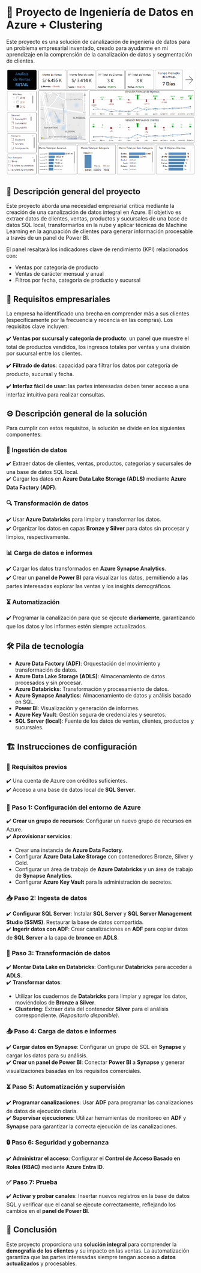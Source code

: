 
# 🚀 Proyecto de Ingeniería de Datos en Azure + Clustering  

Este proyecto es una solución de canalización de ingeniería de datos para un problema empresarial inventado, creado para ayudarme en mi aprendizaje en la comprensión de la canalización de datos y segmentación de clientes.  

![image alt](https://github.com/frankcc1/Project-DataAnalytics-DataEnginnier-DataScience/blob/b0fff8bced6d17f41c7f2a99861fda100be9becc/Databricks/image.png)

## 📌 **Descripción general del proyecto**  
Este proyecto aborda una necesidad empresarial crítica mediante la creación de una canalización de datos integral en Azure. El objetivo es extraer datos de clientes, ventas, productos y sucursales de una base de datos SQL local, transformarlos en la nube y aplicar técnicas de Machine Learning en la agrupación de clientes para generar información procesable a través de un panel de Power BI.  

El panel resaltará los indicadores clave de rendimiento (KPI) relacionados con:  
- Ventas por categoría de producto  
- Ventas de carácter mensual y anual  
- Filtros por fecha, categoría de producto y sucursal  

## 🎯 **Requisitos empresariales**  
La empresa ha identificado una brecha en comprender más a sus clientes (específicamente por la frecuencia y recencia en las compras). Los requisitos clave incluyen:  

✔️ **Ventas por sucursal y categoría de producto**: un panel que muestre el total de productos vendidos, los ingresos totales por ventas y una división por sucursal entre los clientes.  

✔️ **Filtrado de datos**: capacidad para filtrar los datos por categoría de producto, sucursal y fecha.  

✔️ **Interfaz fácil de usar**: las partes interesadas deben tener acceso a una interfaz intuitiva para realizar consultas.  

## ⚙️ **Descripción general de la solución**  
Para cumplir con estos requisitos, la solución se divide en los siguientes componentes:  

### 🔄 **Ingestión de datos**  
✔️ Extraer datos de clientes, ventas, productos, categorías y sucursales de una base de datos SQL local.  
✔️ Cargar los datos en **Azure Data Lake Storage (ADLS)** mediante **Azure Data Factory (ADF)**.  

### 🔍 **Transformación de datos**  
✔️ Usar **Azure Databricks** para limpiar y transformar los datos.  
✔️ Organizar los datos en capas **Bronze y Silver** para datos sin procesar y limpios, respectivamente.  

### 📊 **Carga de datos e informes**  
✔️ Cargar los datos transformados en **Azure Synapse Analytics**.  
✔️ Crear un **panel de Power BI** para visualizar los datos, permitiendo a las partes interesadas explorar las ventas y los insights demográficos.  

### ⏳ **Automatización**  
✔️ Programar la canalización para que se ejecute **diariamente**, garantizando que los datos y los informes estén siempre actualizados.  

## 🛠️ **Pila de tecnología**  
- **Azure Data Factory (ADF)**: Orquestación del movimiento y transformación de datos.  
- **Azure Data Lake Storage (ADLS)**: Almacenamiento de datos procesados y sin procesar.  
- **Azure Databricks**: Transformación y procesamiento de datos.  
- **Azure Synapse Analytics**: Almacenamiento de datos y análisis basado en SQL.  
- **Power BI**: Visualización y generación de informes.  
- **Azure Key Vault**: Gestión segura de credenciales y secretos.  
- **SQL Server (local)**: Fuente de los datos de ventas, clientes, productos y sucursales.  

## 🏗️ **Instrucciones de configuración**  

### 🔧 **Requisitos previos**  
✔️ Una cuenta de Azure con créditos suficientes.  
✔️ Acceso a una base de datos local de **SQL Server**.  

### 🚀 **Paso 1: Configuración del entorno de Azure**  
✔️ **Crear un grupo de recursos**: Configurar un nuevo grupo de recursos en Azure.  
✔️ **Aprovisionar servicios**:  
   - Crear una instancia de **Azure Data Factory**.  
   - Configurar **Azure Data Lake Storage** con contenedores Bronze, Silver y Gold.  
   - Configurar un área de trabajo de **Azure Databricks** y un área de trabajo de **Synapse Analytics**.  
   - Configurar **Azure Key Vault** para la administración de secretos.  

### 📥 **Paso 2: Ingesta de datos**  
✔️ **Configurar SQL Server**: Instalar **SQL Server** y **SQL Server Management Studio (SSMS)**. Restaurar la base de datos compartida.  
✔️ **Ingerir datos con ADF**: Crear canalizaciones en **ADF** para copiar datos de **SQL Server** a la capa de **bronce** en **ADLS**.  

### 🔄 **Paso 3: Transformación de datos**  
✔️ **Montar Data Lake en Databricks**: Configurar **Databricks** para acceder a **ADLS**.  
✔️ **Transformar datos**:  
   - Utilizar los cuadernos de **Databricks** para limpiar y agregar los datos, moviéndolos de **Bronze a Silver**.  
   - **Clustering**: Extraer data del contenedor **Silver** para el análisis correspondiente. *(Repositorio disponible)*.  

### 📤 **Paso 4: Carga de datos e informes**  
✔️ **Cargar datos en Synapse**: Configurar un grupo de SQL en **Synapse** y cargar los datos para su análisis.  
✔️ **Crear un panel de Power BI**: Conectar **Power BI** a **Synapse** y generar visualizaciones basadas en los requisitos comerciales.  

### ⏳ **Paso 5: Automatización y supervisión**  
✔️ **Programar canalizaciones**: Usar **ADF** para programar las canalizaciones de datos de ejecución diaria.  
✔️ **Supervisar ejecuciones**: Utilizar herramientas de monitoreo en **ADF** y **Synapse** para garantizar la correcta ejecución de las canalizaciones.  

### 🔒 **Paso 6: Seguridad y gobernanza**  
✔️ **Administrar el acceso**: Configurar el **Control de Acceso Basado en Roles (RBAC)** mediante **Azure Entra ID**.  

### ✅ **Paso 7: Prueba**  
✔️ **Activar y probar canales**: Insertar nuevos registros en la base de datos SQL y verificar que el canal se ejecute correctamente, reflejando los cambios en el **panel de Power BI**.  

## 🎯 **Conclusión**  
Este proyecto proporciona una **solución integral** para comprender la **demografía de los clientes** y su impacto en las ventas. La automatización garantiza que las partes interesadas siempre tengan acceso a **datos actualizados** y procesables.

